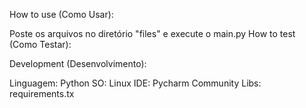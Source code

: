 How to use (Como Usar):

Poste os arquivos no diretório "files" e execute o main.py
How to test (Como Testar):

Development (Desenvolvimento):

Linguagem: Python
SO: Linux
IDE: Pycharm Community
Libs: requirements.tx